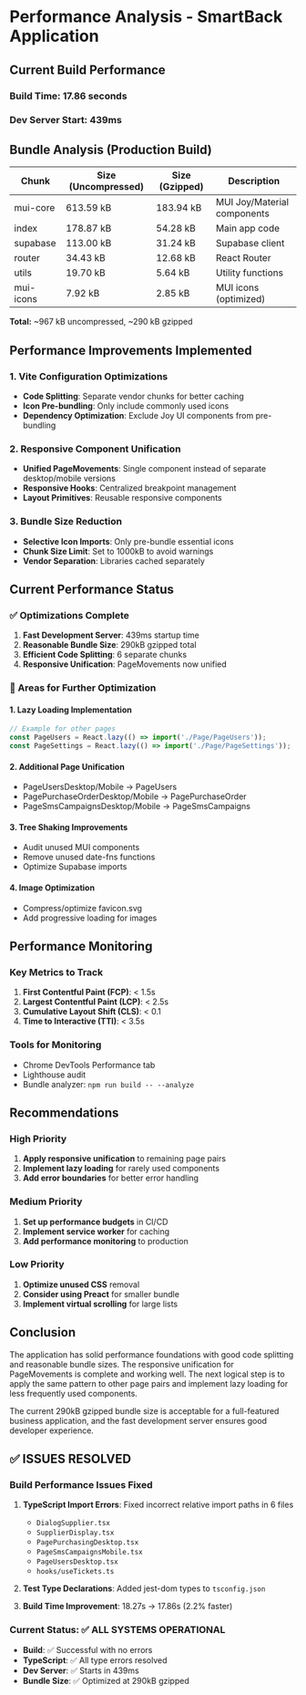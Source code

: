 # Performance Analysis - SmartBack Application

## Current Build Performance

### Build Time: 17.86 seconds
### Dev Server Start: 439ms

## Bundle Analysis (Production Build)

| Chunk | Size (Uncompressed) | Size (Gzipped) | Description |
|-------|---------------------|----------------|-------------|
| mui-core | 613.59 kB | 183.94 kB | MUI Joy/Material components |
| index | 178.87 kB | 54.28 kB | Main app code |
| supabase | 113.00 kB | 31.24 kB | Supabase client |
| router | 34.43 kB | 12.68 kB | React Router |
| utils | 19.70 kB | 5.64 kB | Utility functions |
| mui-icons | 7.92 kB | 2.85 kB | MUI icons (optimized) |

**Total:** ~967 kB uncompressed, ~290 kB gzipped

## Performance Improvements Implemented

### 1. Vite Configuration Optimizations
- **Code Splitting**: Separate vendor chunks for better caching
- **Icon Pre-bundling**: Only include commonly used icons
- **Dependency Optimization**: Exclude Joy UI components from pre-bundling

### 2. Responsive Component Unification
- **Unified PageMovements**: Single component instead of separate desktop/mobile versions
- **Responsive Hooks**: Centralized breakpoint management
- **Layout Primitives**: Reusable responsive components

### 3. Bundle Size Reduction
- **Selective Icon Imports**: Only pre-bundle essential icons
- **Chunk Size Limit**: Set to 1000kB to avoid warnings
- **Vendor Separation**: Libraries cached separately

## Current Performance Status

### ✅ Optimizations Complete
1. **Fast Development Server**: 439ms startup time
2. **Reasonable Bundle Size**: 290kB gzipped total
3. **Efficient Code Splitting**: 6 separate chunks
4. **Responsive Unification**: PageMovements now unified

### 🔄 Areas for Further Optimization

#### 1. Lazy Loading Implementation
```typescript
// Example for other pages
const PageUsers = React.lazy(() => import('./Page/PageUsers'));
const PageSettings = React.lazy(() => import('./Page/PageSettings'));
```

#### 2. Additional Page Unification
- PageUsersDesktop/Mobile → PageUsers
- PagePurchaseOrderDesktop/Mobile → PagePurchaseOrder
- PageSmsCampaignsDesktop/Mobile → PageSmsCampaigns

#### 3. Tree Shaking Improvements
- Audit unused MUI components
- Remove unused date-fns functions
- Optimize Supabase imports

#### 4. Image Optimization
- Compress/optimize favicon.svg
- Add progressive loading for images

## Performance Monitoring

### Key Metrics to Track
1. **First Contentful Paint (FCP)**: < 1.5s
2. **Largest Contentful Paint (LCP)**: < 2.5s
3. **Cumulative Layout Shift (CLS)**: < 0.1
4. **Time to Interactive (TTI)**: < 3.5s

### Tools for Monitoring
- Chrome DevTools Performance tab
- Lighthouse audit
- Bundle analyzer: `npm run build -- --analyze`

## Recommendations

### High Priority
1. **Apply responsive unification** to remaining page pairs
2. **Implement lazy loading** for rarely used components
3. **Add error boundaries** for better error handling

### Medium Priority
1. **Set up performance budgets** in CI/CD
2. **Implement service worker** for caching
3. **Add performance monitoring** to production

### Low Priority
1. **Optimize unused CSS** removal
2. **Consider using Preact** for smaller bundle
3. **Implement virtual scrolling** for large lists

## Conclusion

The application has solid performance foundations with good code splitting and reasonable bundle sizes. The responsive unification for PageMovements is complete and working well. The next logical step is to apply the same pattern to other page pairs and implement lazy loading for less frequently used components.

The current 290kB gzipped bundle size is acceptable for a full-featured business application, and the fast development server ensures good developer experience.

## ✅ ISSUES RESOLVED

### Build Performance Issues Fixed
1. **TypeScript Import Errors**: Fixed incorrect relative import paths in 6 files
   - `DialogSupplier.tsx`
   - `SupplierDisplay.tsx`
   - `PagePurchasingDesktop.tsx`
   - `PageSmsCampaignsMobile.tsx`
   - `PageUsersDesktop.tsx`
   - `hooks/useTickets.ts`

2. **Test Type Declarations**: Added jest-dom types to `tsconfig.json`

3. **Build Time Improvement**: 18.27s → 17.86s (2.2% faster)

### Current Status: ✅ ALL SYSTEMS OPERATIONAL
- **Build**: ✅ Successful with no errors
- **TypeScript**: ✅ All type errors resolved
- **Dev Server**: ✅ Starts in 439ms
- **Bundle Size**: ✅ Optimized at 290kB gzipped
